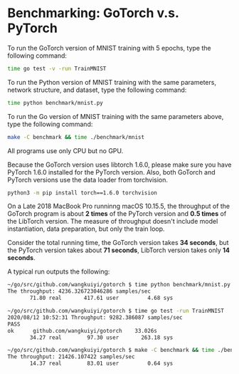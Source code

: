 # Benchmarking: GoTorch v.s. PyTorch

To run the GoTorch version of MNIST training with 5 epochs, type the following
command:

```bash
time go test -v -run TrainMNIST
```

To run the Python version of MNIST training with the same parameters, network
structure, and dataset, type the following command:

```bash
time python benchmark/mnist.py
```

To run the Go version of MNIST training with the same parameters above, type
the following command:

```bash
make -C benchmark && time ./benchmark/mnist
```

All programs use only CPU but no GPU.

Because the GoTorch version uses libtorch 1.6.0, please make sure you have
PyTorch 1.6.0 installed for the PyTorch version.  Also, both GoTorch and PyTorch
versions use the data loader from torchvision.

```bash
python3 -m pip install torch==1.6.0 torchvision
```

On a Late 2018 MacBook Pro runninng macOS 10.15.5, the throughput of the GoTorch
program is about **2 times** of the PyTorch version and **0.5 times** of the
LibTorch version.  The measure of throughput
doesn't include model instantiation, data preparation, but only the train loop.

Consider the total running time, the GoTorch version takes **34 seconds**, but
the PyTorch version takes about **71 seconds**, LibTorch version takes only
**14 seconds**.

A typical run outputs the following:

``` bash
~/go/src/github.com/wangkuiyi/gotorch $ time python benchmark/mnist.py
The throughput: 4236.326723046286 samples/sec
       71.80 real       417.61 user         4.68 sys

~/go/src/github.com/wangkuiyi/gotorch $ time go test -run TrainMNIST
2020/08/12 10:52:31 Throughput: 9282.386087 samples/sec
PASS
ok  	github.com/wangkuiyi/gotorch	33.026s
       34.27 real        97.30 user       263.18 sys

~/go/src/github.com/wangkuiyi/gotorch $ make -C benchmark && time ./benchmark/mnist
The throughput: 21426.107422 samples/sec
       14.37 real        83.01 user         0.64 sys
```
